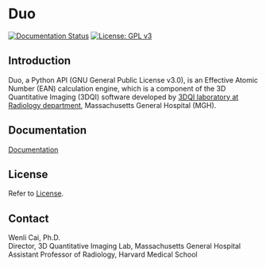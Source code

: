 # Duo

[![Documentation Status](https://readthedocs.org/projects/duo-doc/badge/?version=latest)](https://duo-doc.readthedocs.io/en/latest/?badge=latest)
[![License: GPL v3](https://img.shields.io/badge/License-GPLv3-blue.svg)](https://www.gnu.org/licenses/gpl-3.0)

## Introduction
Duo, a Python API (GNU General Public License v3.0), is an Effective Atomic Number (EAN) calculation engine, which is a component of the 3D Quantitative Imaging (3DQI) software developed by [3DQI laboratory at Radiology department](https://3dqi.github.io/3dqi_website/index.html?pageName=a-home), Massachusetts General Hospital (MGH).

## Documentation
[Documentation](https://duo-doc.readthedocs.io/en/latest/)

## License
Refer to [License](license.txt).

## Contact
Wenli Cai, Ph.D.<br/>
Director, 3D Quantitative Imaging Lab, Massachusetts General Hospital<br/>
Assistant Professor of Radiology, Harvard Medical School


